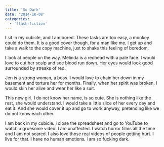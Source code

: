 ```yaml
---
title: 'So Dark'
date: '2014-10-08'
categories:
  - 'flash-fiction'
---
```


I sit in my cubicle, and I am bored. These tasks are too easy, a monkey could do
them. It is a good cover though, for a man like me. I get up and take a walk to
the copy machine, just to shake this feeling of boredom.

<!-- truncate -->


I look at people on the way. Melinda is a redhead with a pale face. I would love
to cut her scalp and see blood run down. Her eyes would look good surrounded by
streaks of red.

Jen is a strong woman, a boss. I would love to chain her down in my basement and
torture her for months. Finally, when her spirit was broken, I would skin her
alive and wear her like a suit.

This new girl, I do not know her name, is so cute. She is nothing like the rest,
she would understand. I would take a little slice of her every day and eat it.
And she would cover it up and go to work anyway, pretending like we do not know
each other.

I am back in my cubicle. I close the spreadsheet and go to YouTube to watch a
gruesome video. I am unaffected. I watch horror films all the time and I am not
scared. I also love those real videos of people getting hurt. I live for that. I
have no human emotions. I am so fucking dark.

